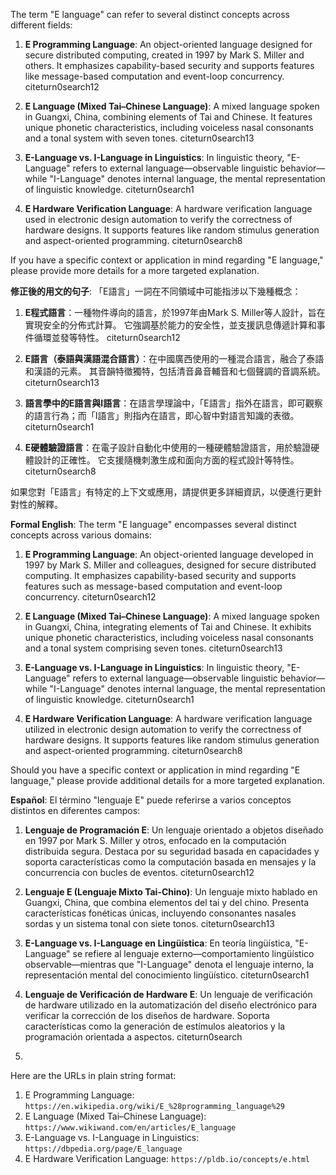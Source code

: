 The term "E language" can refer to several distinct concepts across different fields:

1. **E Programming Language**: An object-oriented language designed for secure distributed computing, created in 1997 by Mark S. Miller and others. It emphasizes capability-based security and supports features like message-based computation and event-loop concurrency. citeturn0search12

2. **E Language (Mixed Tai–Chinese Language)**: A mixed language spoken in Guangxi, China, combining elements of Tai and Chinese. It features unique phonetic characteristics, including voiceless nasal consonants and a tonal system with seven tones. citeturn0search13

3. **E-Language vs. I-Language in Linguistics**: In linguistic theory, "E-Language" refers to external language—observable linguistic behavior—while "I-Language" denotes internal language, the mental representation of linguistic knowledge. citeturn0search1

4. **E Hardware Verification Language**: A hardware verification language used in electronic design automation to verify the correctness of hardware designs. It supports features like random stimulus generation and aspect-oriented programming. citeturn0search8

If you have a specific context or application in mind regarding "E language," please provide more details for a more targeted explanation.

**修正後的用文的句子**:
「E語言」一詞在不同領域中可能指涉以下幾種概念：

1. **E程式語言**：一種物件導向的語言，於1997年由Mark S. Miller等人設計，旨在實現安全的分佈式計算。 它強調基於能力的安全性，並支援訊息傳遞計算和事件循環並發等特性。 citeturn0search12

2. **E語言（泰語與漢語混合語言）**：在中國廣西使用的一種混合語言，融合了泰語和漢語的元素。 其音韻特徵獨特，包括清音鼻音輔音和七個聲調的音調系統。 citeturn0search13

3. **語言學中的E語言與I語言**：在語言學理論中，「E語言」指外在語言，即可觀察的語言行為；而「I語言」則指內在語言，即心智中對語言知識的表徵。 citeturn0search1

4. **E硬體驗證語言**：在電子設計自動化中使用的一種硬體驗證語言，用於驗證硬體設計的正確性。 它支援隨機刺激生成和面向方面的程式設計等特性。 citeturn0search8

如果您對「E語言」有特定的上下文或應用，請提供更多詳細資訊，以便進行更針對性的解釋。

**Formal English**:
The term "E language" encompasses several distinct concepts across various domains:

1. **E Programming Language**: An object-oriented language developed in 1997 by Mark S. Miller and colleagues, designed for secure distributed computing. It emphasizes capability-based security and supports features such as message-based computation and event-loop concurrency. citeturn0search12

2. **E Language (Mixed Tai–Chinese Language)**: A mixed language spoken in Guangxi, China, integrating elements of Tai and Chinese. It exhibits unique phonetic characteristics, including voiceless nasal consonants and a tonal system comprising seven tones. citeturn0search13

3. **E-Language vs. I-Language in Linguistics**: In linguistic theory, "E-Language" refers to external language—observable linguistic behavior—while "I-Language" denotes internal language, the mental representation of linguistic knowledge. citeturn0search1

4. **E Hardware Verification Language**: A hardware verification language utilized in electronic design automation to verify the correctness of hardware designs. It supports features like random stimulus generation and aspect-oriented programming. citeturn0search8

Should you have a specific context or application in mind regarding "E language," please provide additional details for a more targeted explanation.

**Español**:
El término "lenguaje E" puede referirse a varios conceptos distintos en diferentes campos:

1. **Lenguaje de Programación E**: Un lenguaje orientado a objetos diseñado en 1997 por Mark S. Miller y otros, enfocado en la computación distribuida segura. Destaca por su seguridad basada en capacidades y soporta características como la computación basada en mensajes y la concurrencia con bucles de eventos. citeturn0search12

2. **Lenguaje E (Lenguaje Mixto Tai-Chino)**: Un lenguaje mixto hablado en Guangxi, China, que combina elementos del tai y del chino. Presenta características fonéticas únicas, incluyendo consonantes nasales sordas y un sistema tonal con siete tonos. citeturn0search13

3. **E-Language vs. I-Language en Lingüística**: En teoría lingüística, "E-Language" se refiere al lenguaje externo—comportamiento lingüístico observable—mientras que "I-Language" denota el lenguaje interno, la representación mental del conocimiento lingüístico. citeturn0search1

4. **Lenguaje de Verificación de Hardware E**: Un lenguaje de verificación de hardware utilizado en la automatización del diseño electrónico para verificar la corrección de los diseños de hardware. Soporta características como la generación de estímulos aleatorios y la programación orientada a aspectos. citeturn0search
5. 

Here are the URLs in plain string format:

1. E Programming Language: `https://en.wikipedia.org/wiki/E_%28programming_language%29`
2. E Language (Mixed Tai–Chinese Language): `https://www.wikiwand.com/en/articles/E_language`
3. E-Language vs. I-Language in Linguistics: `https://dbpedia.org/page/E_language`
4. E Hardware Verification Language: `https://pldb.io/concepts/e.html`

